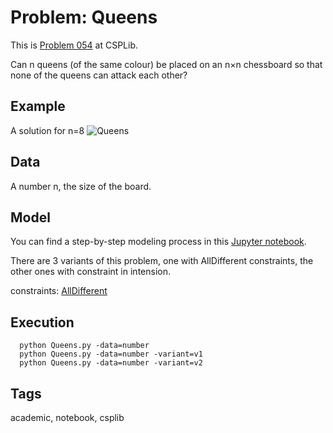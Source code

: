 # Problem: Queens

This is [Problem 054](https://www.csplib.org/Problems/prob054/) at CSPLib.

Can n queens (of the same colour) be placed on an n×n chessboard so that none of the queens can attack each other?

## Example
  A solution for n=8
 ![Queens](http://pycsp.org/assets/notebooks/figures/queens.png)

## Data
  A number n, the size of the board.

## Model
  You can find a step-by-step modeling process in this [Jupyter notebook](https://pycsp.org/documentation/models/CSP/Queens/).

  There are 3 variants of this problem, one with AllDifferent constraints, the other ones with constraint in intension.

  constraints: [AllDifferent](https://pycsp.org/documentation/constraints/AllDifferent)

## Execution
```
  python Queens.py -data=number
  python Queens.py -data=number -variant=v1
  python Queens.py -data=number -variant=v2
```

## Tags
  academic, notebook, csplib
